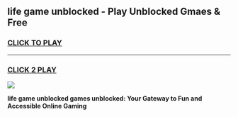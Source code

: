 
## life game unblocked - Play Unblocked Gmaes & Free
<h3>
<a href="https://news.freeplayer.one?title=life_game_unblocked&ref=23F">CLICK TO PLAY</a></h3>
<hr>

<h3>
<a href="https://news.freeplayer.one?title=life_game_unblocked&ref=23F">CLICK 2 PLAY</a>
  
</h3>

<a href="https://news.freeplayer.one?title=life_game_unblocked&ref=23F/"><img src="https://clearcache.store/games.png"></a>


**life game unblocked games unblocked: Your Gateway to Fun and Accessible Online Gaming**

